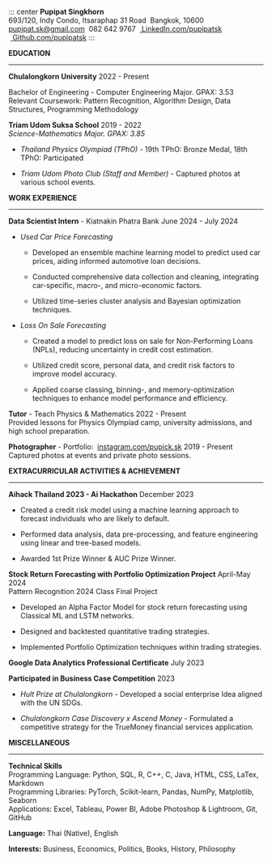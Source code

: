 ::: center
**Pupipat Singkhorn**\
693/120, Indy Condo, Itsaraphap 31 Road  Bangkok, 10600\
pupipat.sk@gmail.com  082 642 9767
 [ LinkedIn.com/pupipatsk](www.linkedin.com/in/pupipatsk)
 [ Github.com/pupipatsk](https://github.com/pupipatsk)
:::

**EDUCATION**

------------------------------------------------------------------------

**Chulalongkorn University** 2022 - Present

Bachelor of Engineering - Computer Engineering Major. GPAX: 3.53\
Relevant Coursework: Pattern Recognition, Algorithm Design, Data
Structures, Programming Methodology

**Triam Udom Suksa School** 2019 - 2022\
*Science-Mathematics Major. GPAX: 3.85*

-   *Thailand Physics Olympiad (TPhO)* - 19th TPhO: Bronze Medal, 18th
    TPhO: Participated

-   *Triam Udom Photo Club (Staff and Member)* - Captured photos at
    various school events.

**WORK EXPERIENCE**

------------------------------------------------------------------------

**Data Scientist Intern** - Kiatnakin Phatra Bank June 2024 - July 2024

-   *Used Car Price Forecasting*

    -   Developed an ensemble machine learning model to predict used car
        prices, aiding informed automotive loan decisions.

    -   Conducted comprehensive data collection and cleaning,
        integrating car-specific, macro-, and micro-economic factors.

    -   Utilized time-series cluster analysis and Bayesian optimization
        techniques.

-   *Loss On Sale Forecasting*

    -   Created a model to predict loss on sale for Non-Performing Loans
        (NPLs), reducing uncertainty in credit cost estimation.

    -   Utilized credit score, personal data, and credit risk factors to
        improve model accuracy.

    -   Applied coarse classing, binning-, and memory-optimization
        techniques to enhance model performance and efficiency.

**Tutor** - Teach Physics & Mathematics 2022 - Present\
Provided lessons for Physics Olympiad camp, university admissions, and
high school preparation.

**Photographer** - Portfolio:
 [instagram.com/pupick.sk](https://www.instagram.com/pupick.sk) 2019 -
Present\
Captured photos at events and private photo sessions.

**EXTRACURRICULAR ACTIVITIES & ACHIEVEMENT**

------------------------------------------------------------------------

**Aihack Thailand 2023 - Ai Hackathon** December 2023

-   Created a credit risk model using a machine learning approach to
    forecast individuals who are likely to default.

-   Performed data analysis, data pre-processing, and feature
    engineering using linear and tree-based models.

-   Awarded 1st Prize Winner & AUC Prize Winner.

**Stock Return Forecasting with Portfolio Optimization Project**
April-May 2024\
Pattern Recognition 2024 Class Final Project

-   Developed an Alpha Factor Model for stock return forecasting using
    Classical ML and LSTM networks.

-   Designed and backtested quantitative trading strategies.

-   Implemented Portfolio Optimization techniques within trading
    strategies.

**Google Data Analytics Professional Certificate** July 2023

**Participated in Business Case Competition** 2023

-   *Hult Prize at Chulalongkorn* - Developed a social enterprise Idea
    aligned with the UN SDGs.

-   *Chulalongkorn Case Discovery x Ascend Money* - Formulated a
    competitive strategy for the TrueMoney financial services
    application.

**MISCELLANEOUS**

------------------------------------------------------------------------

**Technical Skills**\
Programming Language: Python, SQL, R, C++, C, Java, HTML, CSS, LaTex,
Markdown\
Programming Libraries: PyTorch, Scikit-learn, Pandas, NumPy, Matplotlib,
Seaborn\
Applications: Excel, Tableau, Power BI, Adobe Photoshop & Lightroom,
Git, GitHub

**Language:** Thai (Native), English

**Interests:** Business, Economics, Politics, Books, History, Philosophy
